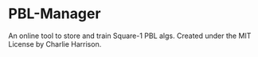 # PBL-Manager
An online tool to store and train Square-1 PBL algs.
Created under the MIT License by Charlie Harrison.
